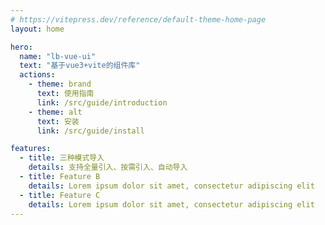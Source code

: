 ```yaml
---
# https://vitepress.dev/reference/default-theme-home-page
layout: home

hero:
  name: "lb-vue-ui"
  text: "基于vue3+vite的组件库"
  actions:
    - theme: brand
      text: 使用指南
      link: /src/guide/introduction
    - theme: alt
      text: 安装
      link: /src/guide/install

features:
  - title: 三种模式导入
    details: 支持全量引入、按需引入、自动导入
  - title: Feature B
    details: Lorem ipsum dolor sit amet, consectetur adipiscing elit
  - title: Feature C
    details: Lorem ipsum dolor sit amet, consectetur adipiscing elit
---
```


